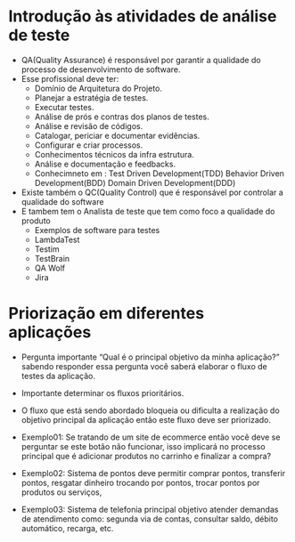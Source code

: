 # Introdução às atividades de análise de teste

- QA(Quality Assurance) é responsável por garantir a qualidade do processo de desenvolvimento de software.
- Esse profissional deve ter:
    -  Domínio de Arquitetura do Projeto.
    - Planejar a estratégia de testes.
    - Executar testes.
    - Análise de prós e contras dos planos de testes.
    - Análise e revisão de códigos.
    - Catalogar, periciar e documentar evidências.
    - Configurar e criar processos.
    - Conhecimentos técnicos da infra estrutura.
    - Análise e documentação e feedbacks.
    - Conhecimneto em : Test Driven Development(TDD)
                Behavior Driven Development(BDD)
                Domain Driven Development(DDD)
- Existe também o QC(Quality Control) que é responsável por controlar a qualidade do software
- E tambem tem o Analista de teste que tem como foco a qualidade do produto
    - Exemplos de software para testes
    - LambdaTest
    - Testim
    - TestBrain
    - QA Wolf
    - Jira

# Priorização em diferentes aplicações

- Pergunta importante “Qual é o principal objetivo da minha aplicação?” sabendo responder essa pergunta você saberá elaborar o fluxo de testes da aplicação.
- Importante determinar os fluxos prioritários.
- O fluxo que está sendo abordado bloqueia ou dificulta a realização do objetivo principal da aplicação então este fluxo deve ser priorizado.
- Exemplo01: Se tratando de um site de ecommerce então você deve se perguntar se este botão não funcionar, isso implicará no processo principal que é adicionar produtos no carrinho e finalizar a compra?

- Exemplo02: Sistema de pontos deve permitir comprar pontos, transferir pontos, resgatar dinheiro trocando por pontos, trocar pontos por produtos ou serviços, 

- Exemplo03: Sistema de telefonia principal objetivo atender demandas de atendimento como: segunda via de contas, consultar saldo, débito automático, recarga, etc.
